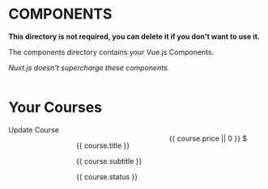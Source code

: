 # COMPONENTS

**This directory is not required, you can delete it if you don't want to use it.**

The components directory contains your Vue.js Components.

_Nuxt.js doesn't supercharge these components._
    <div class="courses-page">
      <div class="container">
        <div class="columns">
          <div class="column is-8 is-offset-2">
            <h1 class="courses-page-title">Your Courses</h1>
            <!-- Iterate Courses -->
            <div
              v-for="course in courses"
              :key="course._id"
              class="tile is-ancestor"
            >
              <div class="tile is-parent is-12">
                <!-- Navigate to course manage page -->
                <nuxt-link
                  :to="'#'"
                  class="tile tile-overlay-container is-child box"
                >
                  <div class="tile-overlay">
                    <span class="tile-overlay-text"> Update Course </span>
                  </div>
                  <div class="columns">
                    <div class="column is-narrow">
                      <figure class="image is-4by2 is-128x128">
                        <img
                          :src="
                            'https://i.udemycdn.com/course/750x422/2381802_d90c_3.jpg'
                          "
                        />
                      </figure>
                    </div>
                    <div class="column">
                      <p class="title">
                        {{ course.title }}
                      </p>
                      <p class="subtitle">
                        {{ course.subtitle }}
                      </p>
                      <span class="tag" :class="'is-success'"> {{ course.status }}  </span>
                    </div>
                    <div class="column is-narrow flex-centered">
                      <div class="price-title">{{ course.price || 0 }} $</div>
                    </div>
                  </div>
                </nuxt-link>
              </div>
            </div>
          </div>
        </div>
      </div>
    </div>